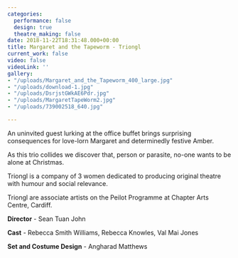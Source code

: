 ```yaml
---
categories:
  performance: false
  design: true
  theatre_making: false
date: 2018-11-22T18:31:48.000+00:00
title: Margaret and the Tapeworm - Triongl
current_work: false
video: false
videoLink: ''
gallery:
- "/uploads/Margaret_and_the_Tapeworm_400_large.jpg"
- "/uploads/download-1.jpg"
- "/uploads/DsrjstGWkAE6Pdr.jpg"
- "/uploads/MargaretTapeWorm2.jpg"
- "/uploads/739002518_640.jpg"

---
```

An uninvited guest lurking at the office buffet brings surprising consequences for love-lorn Margaret and determinedly festive Amber.

As this trio collides we discover that, person or parasite, no-one wants to be alone at Christmas.

Triongl is a company of 3 women dedicated to producing original theatre with humour and social relevance.

Triongl are associate artists on the Peilot Programme at Chapter Arts Centre, Cardiff.

**Director** - Sean Tuan John

**Cast** - Rebecca Smith Williams, Rebecca Knowles, Val Mai Jones

**Set and Costume Design** - Angharad Matthews